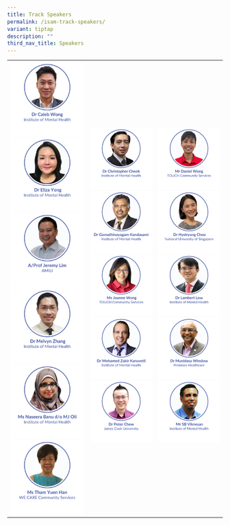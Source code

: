```yaml
---
title: Track Speakers
permalink: /isam-track-speakers/
variant: tiptap
description: ""
third_nav_title: Speakers
---
```

<table style="minWidth: 75px">
<colgroup>
<col>
<col>
<col>
</colgroup>
<tbody>
<tr>
<th rowspan="1" colspan="1"><a class="isomer-image-wrapper" href="/caleb-wong/"><img style="width: 100%" height="auto" width="100%" alt="" src="/images/ISAM Speakers/Dr_Caleb_Wong.png"></a>
<a class="isomer-image-wrapper" href="/eliza-yong/">
<img style="width: 100%" height="auto" width="100%" alt="" src="/images/ISAM Speakers/Dr_Eliza_Yong.png">
</a><a class="isomer-image-wrapper" href="/jeremy-lim/"><img style="width: 100%" height="auto" width="100%" alt="" src="/images/ISAM Speakers/Prof_Jeremy_Lim.png"></a>
<a class="isomer-image-wrapper" href="/melvyn-zhang/">
<img style="width: 100%" height="auto" width="100%" alt="" src="/images/ISAM Speakers/Dr_Melvyn_Zhang.png">
</a><a class="isomer-image-wrapper" href="/naseera-banu-do-mj-oli/"><img style="width: 100%" height="auto" width="100%" alt="" src="/images/ISAM Speakers/Ms_Naseera_Banu_d_o_MJ_Oli.png"></a>
<a class="isomer-image-wrapper" href="/tham-yuen-han/">
<img style="width: 100%" height="auto" width="100%" alt="" src="/images/ISAM Speakers/Ms_Tham_Yuen_Han.png">
</a>
</th>
<th rowspan="1" colspan="1"><a class="isomer-image-wrapper" href="/christopher-cheok/"><img style="width: 100%" height="auto" width="100%" alt="" src="/images/ISAM Speakers/Dr_Christopher_Cheok.png"></a>
<a class="isomer-image-wrapper" href="/gomathinayagam-kandasami/">
<img style="width: 100%" height="auto" width="100%" alt="" src="/images/ISAM Speakers/Dr_Gomathinayagam_Kandasami.png">
</a><a class="isomer-image-wrapper" href="/joanne-wong/"><img style="width: 100%" height="auto" width="100%" alt="" src="/images/ISAM Speakers/Ms_Joanne_Wong.png"></a>
<a class="isomer-image-wrapper" href="/mohamed-zakir-karuvetil/">
<img style="width: 100%" height="auto" width="100%" alt="" src="/images/ISAM Speakers/Dr_Mohamed_Zakir_Karuvetil.png">
</a><a class="isomer-image-wrapper" href="/peter-chew/"><img style="width: 100%" height="auto" width="100%" alt="" src="/images/ISAM Speakers/Dr_Peter_Chew.png"></a>
<p></p>
</th>
<th rowspan="1" colspan="1"><a class="isomer-image-wrapper" href="/daniel-wong/"><img style="width: 100%" height="auto" width="100%" alt="" src="/images/ISAM Speakers/Mr_Daniel_Wong.png"></a>
<a class="isomer-image-wrapper" href="/hyekyung-choo/">
<img style="width: 100%" height="auto" width="100%" alt="" src="/images/ISAM Speakers/Dr_Hyekyung_Choo.png">
</a><a class="isomer-image-wrapper" href="/lambert-low/"><img style="width: 100%" height="auto" width="100%" alt="" src="/images/ISAM Speakers/Dr_Lambert_Low.png"></a>
<a class="isomer-image-wrapper" href="/munidasa-winslow/">
<img style="width: 100%" height="auto" width="100%" alt="" src="/images/ISAM Speakers/Dr_Munidasa_Winslow_v2.png">
</a><a class="isomer-image-wrapper" href="/sb-viknesan/"><img style="width: 100%" height="auto" width="100%" alt="" src="/images/ISAM Speakers/Mr_SB_Viknesan.png"></a>
<p></p>
</th>
</tr>
</tbody>
</table>
<p></p>